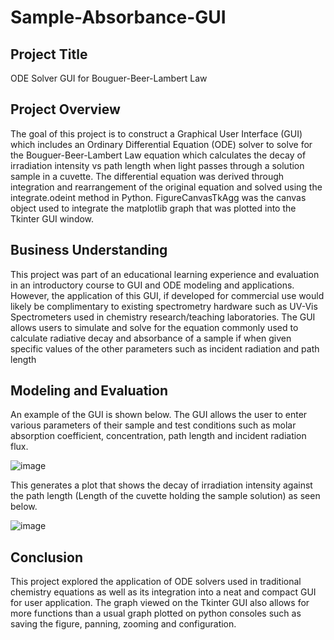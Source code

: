# Sample-Absorbance-GUI

## Project Title
ODE Solver GUI for Bouguer-Beer-Lambert Law 

## Project Overview 
The goal of this project is to construct a Graphical User Interface (GUI) which includes an Ordinary Differential Equation (ODE) solver to solve for the Bouguer-Beer-Lambert Law equation which calculates the decay of irradiation intensity vs path length when light passes through a solution sample in a cuvette. The differential equation was derived through integration and rearrangement of the original equation and solved using the integrate.odeint method in Python. FigureCanvasTkAgg was the canvas object used to integrate the matplotlib graph that was plotted into the Tkinter GUI window. 

## Business Understanding
This project was part of an educational learning experience and evaluation in an introductory course to GUI and ODE modeling and applications. However, the application of this GUI, if developed for commercial use would likely be complimentary to existing spectrometry hardware such as UV-Vis Spectrometers used in chemistry research/teaching laboratories. The GUI allows users to simulate and solve for the equation commonly used to calculate radiative decay and absorbance of a sample if when given specific values of the other parameters such as incident radiation and path length 

## Modeling and Evaluation 
An example of the GUI is shown below. The GUI allows the user to enter various parameters of their sample and test conditions such as molar absorption coefficient, concentration, path length and incident radiation flux. 

![image](https://github.com/kayneong/Sample-Absorbance-GUI/assets/150570357/909d1bb4-8712-4687-9819-79bc275c40e2)

This generates a plot that shows the decay of irradiation intensity against the path length (Length of the cuvette holding the sample solution) as seen below. 

![image](https://github.com/kayneong/Sample-Absorbance-GUI/assets/150570357/085c8f69-7c0f-4c54-991c-7f4664996ba6)


## Conclusion 
This project explored the application of ODE solvers used in traditional chemistry equations as well as its integration into a neat and compact GUI for user application. The graph viewed on the Tkinter GUI also allows for more functions than a usual graph plotted on python consoles such as saving the figure, panning, zooming and configuration. 
